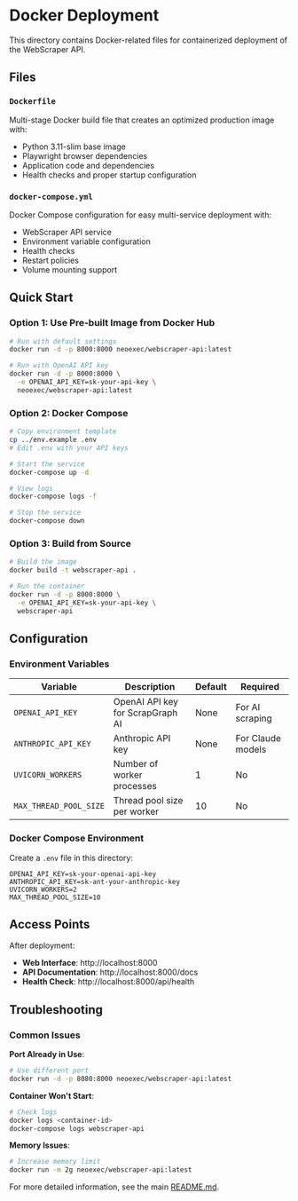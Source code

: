 # Docker Deployment

This directory contains Docker-related files for containerized deployment of the WebScraper API.

## Files

### `Dockerfile`
Multi-stage Docker build file that creates an optimized production image with:
- Python 3.11-slim base image
- Playwright browser dependencies
- Application code and dependencies
- Health checks and proper startup configuration

### `docker-compose.yml`
Docker Compose configuration for easy multi-service deployment with:
- WebScraper API service
- Environment variable configuration
- Health checks
- Restart policies
- Volume mounting support

## Quick Start

### Option 1: Use Pre-built Image from Docker Hub

```bash
# Run with default settings
docker run -d -p 8000:8000 neoexec/webscraper-api:latest

# Run with OpenAI API key
docker run -d -p 8000:8000 \
  -e OPENAI_API_KEY=sk-your-api-key \
  neoexec/webscraper-api:latest
```

### Option 2: Docker Compose

```bash
# Copy environment template
cp ../env.example .env
# Edit .env with your API keys

# Start the service
docker-compose up -d

# View logs
docker-compose logs -f

# Stop the service
docker-compose down
```

### Option 3: Build from Source

```bash
# Build the image
docker build -t webscraper-api .

# Run the container
docker run -d -p 8000:8000 \
  -e OPENAI_API_KEY=sk-your-api-key \
  webscraper-api
```

## Configuration

### Environment Variables

| Variable | Description | Default | Required |
|----------|-------------|---------|----------|
| `OPENAI_API_KEY` | OpenAI API key for ScrapGraph AI | None | For AI scraping |
| `ANTHROPIC_API_KEY` | Anthropic API key | None | For Claude models |
| `UVICORN_WORKERS` | Number of worker processes | 1 | No |
| `MAX_THREAD_POOL_SIZE` | Thread pool size per worker | 10 | No |

### Docker Compose Environment

Create a `.env` file in this directory:

```env
OPENAI_API_KEY=sk-your-openai-api-key
ANTHROPIC_API_KEY=sk-ant-your-anthropic-key
UVICORN_WORKERS=2
MAX_THREAD_POOL_SIZE=10
```

## Access Points

After deployment:
- **Web Interface**: http://localhost:8000
- **API Documentation**: http://localhost:8000/docs
- **Health Check**: http://localhost:8000/api/health

## Troubleshooting

### Common Issues

**Port Already in Use**:
```bash
# Use different port
docker run -d -p 8080:8000 neoexec/webscraper-api:latest
```

**Container Won't Start**:
```bash
# Check logs
docker logs <container-id>
docker-compose logs webscraper-api
```

**Memory Issues**:
```bash
# Increase memory limit
docker run -m 2g neoexec/webscraper-api:latest
```

For more detailed information, see the main [README.md](../README.md). 